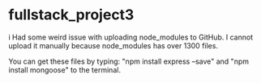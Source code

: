 # fullstack_project3

i Had some weird issue with uploading node_modules to GitHub. I cannot upload it manually because node_modules has over 1300 files.

You can get these files by typing: "npm install express –save" and "npm install mongoose" to the terminal.
